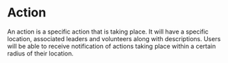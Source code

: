 # Action

An action is a specific action that is taking place.  It will have a specific location, associated leaders and volunteers along with descriptions.  Users will be able to receive notification of actions taking place within a certain radius of their location.
